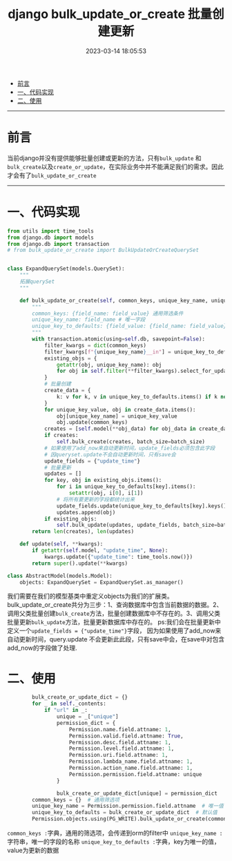 ﻿---
title: django bulk_update_or_create 批量创建更新
tags: 
- python
- django
categories:
- python
date: 2023-03-14 18:05:53
---

- [前言](#前言)
- [一、代码实现](#一代码实现)
- [二、使用](#二使用)


---

# 前言
当前django并没有提供能够批量创建或更新的方法，只有`bulk_update` 和`bulk_create`以及`create_or_update`，在实际业务中并不能满足我们的需求。因此才会有了`bulk_update_or_create `

---


# 一、代码实现

```python
from utils import time_tools
from django.db import models
from django.db import transaction
# from bulk_update_or_create import BulkUpdateOrCreateQuerySet


class ExpandQuerySet(models.QuerySet):
    """
    拓展querySet
    """

    def bulk_update_or_create(self, common_keys, unique_key_name, unique_key_to_defaults, batch_size=200):
        """
        common_keys: {field_name: field_value} 通用筛选条件
        unique_key_name: field_name # 唯一字段
        unique_key_to_defaults: {field_value: {field_name: field_value}} # 更新值
        """
        with transaction.atomic(using=self.db, savepoint=False):
            filter_kwargs = dict(common_keys)
            filter_kwargs[f"{unique_key_name}__in"] = unique_key_to_defaults.keys()
            existing_objs = {
                getattr(obj, unique_key_name): obj
                for obj in self.filter(**filter_kwargs).select_for_update()
            }
            # 批量创建
            create_data = {
                k: v for k, v in unique_key_to_defaults.items() if k not in existing_objs
            }
            for unique_key_value, obj in create_data.items():
                obj[unique_key_name] = unique_key_value
                obj.update(common_keys)
            creates = [self.model(**obj_data) for obj_data in create_data.values()]
            if creates:
                self.bulk_create(creates, batch_size=batch_size)
            # 如果使用了add_now来自动更新时间，update_fields必须包含此字段
            # 因queryset.update不会自动更新时间，只有save会
            update_fields = {"update_time"}
            # 批量更新
            updates = []
            for key, obj in existing_objs.items():
                for i in unique_key_to_defaults[key].items():
                    setattr(obj, i[0], i[1])
                # 将所有要更新的字段都统计出来
                update_fields.update(unique_key_to_defaults[key].keys())
                updates.append(obj)
            if existing_objs:
                self.bulk_update(updates, update_fields, batch_size=batch_size)
        return len(creates), len(updates)

    def update(self, **kwargs):
        if getattr(self.model, "update_time", None):
            kwargs.update({"update_time": time_tools.now()})
        return super().update(**kwargs)

```

```python
class AbstractModel(models.Model):
    objects: ExpandQuerySet = ExpandQuerySet.as_manager()
```
我们需要在我们的模型基类中重定义objects为我们的扩展类。
bulk_update_or_create共分为三步：1、查询数据库中包含当前数据的数据。2、调用父类批量创建`bulk_create`方法，批量创建数据库中不存在的。3、调用父类批量更新`bulk_update`方法，批量更新数据库中存在的。
ps:我们会在批量更新中定义一个`update_fields = {"update_time"}`字段，
因为如果使用了add_now来自动更新时间，query.update 不会更新此此段，只有save中会，在save中对包含add_now的字段做了处理.

# 二、使用

```python
        bulk_create_or_update_dict = {}
        for _ in self._contents:
            if "url" in _:
                unique = _["unique"]
                permission_dict = {
                    Permission.name.field.attname: 1,
                    Permission.valid.field.attname: True,
                    Permission.desc.field.attname: 1,
                    Permission.level.field.attname: 1,
                    Permission.uri.field.attname: 1,
                    Permission.lambda_name.field.attname: 1,
                    Permission.action_name.field.attname: 1,
                    Permission.permission.field.attname: unique
                }

                bulk_create_or_update_dict[unique] = permission_dict
        common_keys = {}  # 通用筛选项
        unique_key_name = Permission.permission.field.attname  # 唯一值
        unique_key_to_defaults = bulk_create_or_update_dict  # 默认值
        Permission.objects.using(PG_WRITE).bulk_update_or_create(common_keys, unique_key_name, unique_key_to_defaults)
```
`common_keys :`字典，通用的筛选项，会传递到orm的filter中
`unique_key_name :`字符串，唯一的字段的名称
`unique_key_to_defaults :`字典，key为唯一的值，value为更新的数据
